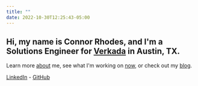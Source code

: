 ```yaml
---
title: ""
date: 2022-10-30T12:25:43-05:00
---
```


## Hi, my name is Connor Rhodes, and I'm a Solutions Engineer for [Verkada](https://www.verkada.com/) in Austin, TX.

Learn more [about](about) me, see what I'm working on [now](now), or check out my [blog](blog/).

[LinkedIn](https://www.linkedin.com/in/0xconnorrhodes/) - [GitHub](https://github.com/0xConnorRhodes)
